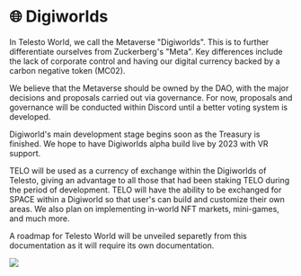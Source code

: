 # 🌐 Digiworlds

In Telesto World, we call the Metaverse "Digiworlds". This is to further differentiate ourselves from Zuckerberg's "Meta". Key differences include the lack of corporate control and having our digital currency backed by a carbon negative token (MC02).

We believe that the Metaverse should be owned by the DAO, with the major decisions and proposals carried out via governance. For now, proposals and governance will be conducted within Discord until a better voting system is developed.

Digiworld's main development stage begins soon as the Treasury is finished. We hope to have Digiworlds alpha build live by 2023 with VR support.

TELO will be used as a currency of exchange within the Digiworlds of Telesto, giving an advantage to all those that had been staking TELO during the period of development. TELO will have the ability to be exchanged for SPACE within a Digiworld so that user's can build and customize their own areas. We also plan on implementing in-world NFT markets, mini-games, and much more.

A roadmap for Telesto World will be unveiled separetly from this documentation as it will require its own documentation.

![](../.gitbook/assets/depositphotos\_453517326-stock-photo-aesthetic-vaporwave-dolphins-jump-over.jpg)
